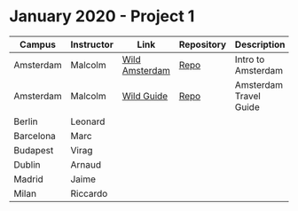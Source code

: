 # January 2020 - Project 1

|Campus|Instructor|Link|Repository|Description|
|------|----------|----|----------|-----------|
|Amsterdam|Malcolm|[Wild Amsterdam](https://lioliveiraz.github.io/Wild-Amsterdam/)|[Repo](https://github.com/lioliveiraz/Wild-Amsterdam)|Intro to Amsterdam|
|Amsterdam|Malcolm|[Wild Guide]( https://seymonyu.github.io/firstProject_Amsterdam_photo_guide/)|[Repo](https://github.com/seymonyu/firstProject_Amsterdam_photo_guide)|Amsterdam Travel Guide|
|Berlin|Leonard|<url>|<repo>|<desc>|
|Barcelona|Marc|<url>|<repo>|<desc>|
|Budapest|Virag|<url>|<repo>|<desc>|
|Dublin|Arnaud|<url>|<repo>|<desc>|
|Madrid|Jaime|<url>|<repo>|<desc>|
|Milan|Riccardo|<url>|<repo>|<desc>|

